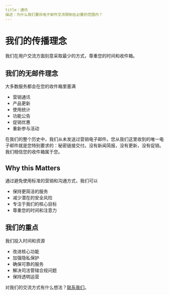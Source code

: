 ```yaml
---
title：通讯
描述：为什么我们要将电子邮件交流限制在必要的范围内？
---
```


# 我们的传播理念

我们在用户交流方面刻意采取最少的方式，尊重您的时间和收件箱。

## 我们的无邮件理念

大多数服务都会在您的收件箱里塞满
- 营销通讯
- 产品更新
- 使用统计
- 功能公告
- 促销优惠
- 重新参与活动

在我们的整个历史中，我们从未发送过营销电子邮件。您从我们这里收到的唯一电子邮件就是您特别要求的：秘密链接交付。没有新闻简报，没有更新，没有促销。我们相信您的收件箱属于您。

## Why this Matters

通过避免使用标准的营销和沟通方式，我们可以
- 保持更简洁的服务
- 减少潜在的安全风险
- 专注于我们的核心目标
- 尊重您的时间和注意力

## 我们的重点

我们投入时间和资源
- 改进核心功能
- 加强隐私保护
- 确保可靠的服务
- 解决司法管辖合规问题
- 保持透明运营

对我们的交流方式有什么想法？[联系我们](https://onetimesecret.com/feedback)。
